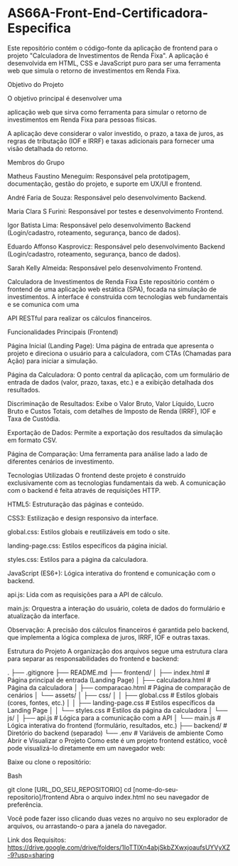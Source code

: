 # AS66A-Front-End-Certificadora-Especifica

Este repositório contém o código-fonte da aplicação de frontend para o projeto "Calculadora de Investimentos de Renda Fixa". A aplicação é desenvolvida em HTML, CSS e JavaScript puro para ser uma ferramenta web que simula o retorno de investimentos em Renda Fixa. 

Objetivo do Projeto

O objetivo principal é desenvolver uma 

aplicação web que sirva como ferramenta para simular o retorno de investimentos em Renda Fixa para pessoas físicas. 

A aplicação deve considerar o valor investido, o prazo, a taxa de juros, as regras de tributação (IOF e IRRF) e taxas adicionais para fornecer uma visão detalhada do retorno. 

Membros do Grupo

Matheus Faustino Meneguim: Responsável pela prototipagem, documentação, gestão do projeto, e suporte em UX/UI e frontend. 

André Faria de Souza: Responsável pelo desenvolvimento Backend. 

Maria Clara S Furini: Responsável por testes e desenvolvimento Frontend. 

Igor Batista Lima: Responsável pelo desenvolvimento Backend (Login/cadastro, roteamento, segurança, banco de dados). 

Eduardo Affonso Kasprovicz: Responsável pelo desenvolvimento Backend (Login/cadastro, roteamento, segurança, banco de dados). 

Sarah Kelly Almeida: Responsável pelo desenvolvimento Frontend. 

Calculadora de Investimentos de Renda Fixa
Este repositório contém o frontend de uma aplicação web estática (SPA), focada na simulação de investimentos. A interface é construída com tecnologias web fundamentais e se comunica com uma 


API RESTful para realizar os cálculos financeiros. 

Funcionalidades Principais (Frontend)

Página Inicial (Landing Page): Uma página de entrada que apresenta o projeto e direciona o usuário para a calculadora, com CTAs (Chamadas para Ação) para iniciar a simulação. 



Página da Calculadora: O ponto central da aplicação, com um formulário de entrada de dados (valor, prazo, taxas, etc.) e a exibição detalhada dos resultados. 




Discriminação de Resultados: Exibe o Valor Bruto, Valor Líquido, Lucro Bruto e Custos Totais, com detalhes de Imposto de Renda (IRRF), IOF e Taxa de Custódia. 


Exportação de Dados: Permite a exportação dos resultados da simulação em formato CSV. 


Página de Comparação: Uma ferramenta para análise lado a lado de diferentes cenários de investimento. 

Tecnologias Utilizadas
O frontend deste projeto é construído exclusivamente com as tecnologias fundamentais da web. A comunicação com o backend é feita através de requisições HTTP. 


HTML5: Estruturação das páginas e conteúdo.


CSS3: Estilização e design responsivo da interface. 


global.css: Estilos globais e reutilizáveis em todo o site.

landing-page.css: Estilos específicos da página inicial.

styles.css: Estilos para a página da calculadora.


JavaScript (ES6+): Lógica interativa do frontend e comunicação com o backend. 

api.js: Lida com as requisições para a API de cálculo.

main.js: Orquestra a interação do usuário, coleta de dados do formulário e atualização da interface.


Observação: A precisão dos cálculos financeiros é garantida pelo backend, que implementa a lógica complexa de juros, IRRF, IOF e outras taxas. 

Estrutura do Projeto
A organização dos arquivos segue uma estrutura clara para separar as responsabilidades do frontend e backend:

.
├── .gitignore
├── README.md
├── frontend/
│   ├── index.html                  # Página principal de entrada (Landing Page)
│   ├── calculadora.html            # Página da calculadora
│   ├── comparacao.html             # Página de comparação de cenários
│   └── assets/
│       ├── css/
│       │   ├── global.css          # Estilos globais (cores, fontes, etc.)
│       │   ├── landing-page.css    # Estilos específicos da Landing Page
│       │   └── styles.css          # Estilos da página da calculadora
│       └── js/
│           ├── api.js              # Lógica para a comunicação com a API
│           └── main.js             # Lógica interativa do frontend (formulário, resultados, etc.)
├── backend/                        # Diretório do backend (separado)
└── .env                            # Variáveis de ambiente
Como Abrir e Visualizar o Projeto
Como este é um projeto frontend estático, você pode visualizá-lo diretamente em um navegador web:

Baixe ou clone o repositório:

Bash

git clone [URL_DO_SEU_REPOSITORIO]
cd [nome-do-seu-repositorio]/frontend
Abra o arquivo index.html no seu navegador de preferência.

Você pode fazer isso clicando duas vezes no arquivo no seu explorador de arquivos, ou arrastando-o para a janela do navegador.

Link dos Requisitos: https://drive.google.com/drive/folders/1IoTTIXn4abjSkbZXwxjoaufsUYVyXZ-9?usp=sharing
